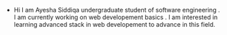 - Hi I am Ayesha Siddiqa undergraduate student of software engineering . I am currently working on web developement basics . I am interested in learning advanced stack in web developement to advance in this field. 

